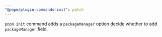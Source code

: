 ```yaml
---
"@pnpm/plugin-commands-init": patch
---
```


`pnpm init` command adds a `packageManager` option decide whether to add `packageManager` field.
